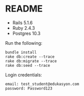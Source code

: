 # README


* Rails 5.1.6
* Ruby 2.4.3
* Postgres 10.3

Run the following:

```
bundle install
rake db:create --trace
rake db:migrate --trace
rake db:seed --trace
```

Login credentials:

```
email: test_student@edukasyon.com
password: Password123
```
